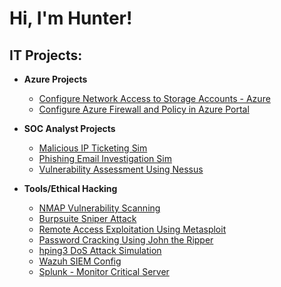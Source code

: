 <h1>Hi, I'm Hunter! 

<h2> IT Projects:</h2>

- <b>Azure Projects</b>
  - [Configure Network Access to Storage Accounts - Azure](https://github.com/Hunter102002/Network-Access-to-storage-accounts)
  - [Configure Azure Firewall and Policy in Azure Portal](https://github.com/Hunter102002/Configure-Azure-Firewall-and-policy-using-Azure-Portal) 

 - <b>SOC Analyst Projects</b>
   - [Malicious IP Ticketing Sim](https://github.com/Hunter102002/Ticketing-Virus-Scan-Sim)
   - [Phishing Email Investigation Sim](https://github.com/Hunter102002/Phishing-Investigation)
   - [Vulnerability Assessment Using Nessus](https://github.com/Hunter102002/Nessus-VM-scan-report)
    
  
 - <b>Tools/Ethical Hacking</b>
    - [NMAP Vulnerability Scanning](https://github.com/Hunter102002/NMAP-Vulnerable-Target)
    - [Burpsuite Sniper Attack](https://github.com/Hunter102002/Burpsuite-Sniper-Attack)
    - [Remote Access Exploitation Using Metasploit](https://github.com/Hunter102002/Metasploit-remote-access)
    - [Password Cracking Using John the Ripper](https://github.com/Hunter102002/JTR-password-crack)
    - [hping3 DoS Attack Simulation](https://github.com/Hunter102002/Hping3-DOS-Attack)
    - [Wazuh SIEM Config](https://github.com/Hunter102002/Wazuh_SIEM_Config)
    - [Splunk - Monitor Critical Server](https://github.com/Hunter102002/Splunk-critical-server)



<!--
**joshmadakor1/joshmadakor1** is a ✨ _special_ ✨ repository because its `README.md` (this file) appears on your GitHub profile.

Here are some ideas to get you started:

- 🔭 I’m currently working on ...
- 🌱 I’m currently learning ...
- 👯 I’m looking to collaborate on ...
- 🤔 I’m looking for help with ...
- 💬 Ask me about ...
- 📫 How to reach me: ...
- 😄 Pronouns: ...
- ⚡ Fun fact: ...
-->
